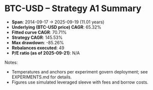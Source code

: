 # BTC-USD – Strategy A1 Summary

- **Span**: 2014-09-17 → 2025-09-19 (11.01 years)
- **Underlying (BTC-USD price) CAGR**: 65.32%
- **Fitted curve CAGR**: 70.71%
- **Strategy CAGR**: 145.53%
- **Max drawdown**: -85.26%
- **Rebalances executed**: 49
- **P/E ratio (as of 2025-09-21)**: N/A

Notes:

- Temperatures and anchors per experiment govern deployment; see EXPERIMENTS.md for details.
- Figures use simulated leveraged sleeve with fees and borrow costs.

